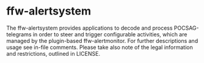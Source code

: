 # ffw-alertsystem

The ffw-alertsystem provides applications to decode and process POCSAG-telegrams
in order to steer and trigger configurable activities, which are managed by the
plugin-based ffw-alertmonitor.
For further descriptions and usage see in-file comments. Please take also note
of the legal information and restrictions, outlined in LICENSE.
